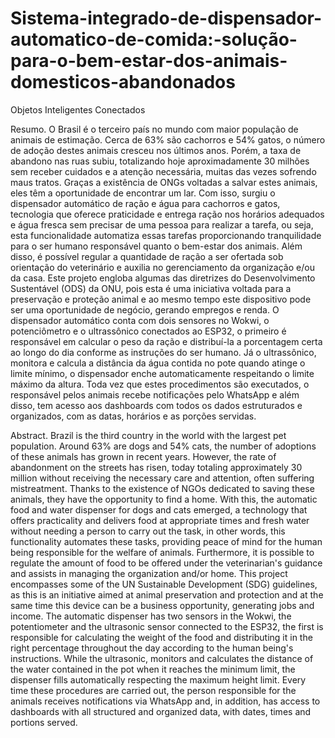 # Sistema-integrado-de-dispensador-automatico-de-comida:-solução-para-o-bem-estar-dos-animais-domesticos-abandonados
Objetos Inteligentes Conectados


Resumo. 
O Brasil é o terceiro país no mundo com maior população de animais de estimação. Cerca de 63% são cachorros e 54% gatos, o número de adoção destes animais cresceu nos últimos anos. Porém, a taxa de abandono nas ruas subiu, totalizando hoje aproximadamente 30 milhões sem receber cuidados e a atenção necessária, muitas das vezes sofrendo maus tratos. Graças a existência de ONGs voltadas a salvar estes animais, eles têm a oportunidade de encontrar um lar.  Com isso, surgiu o dispensador automático de ração e água para cachorros e gatos, tecnologia que oferece praticidade e entrega ração nos horários adequados e água fresca sem precisar de uma pessoa para realizar a tarefa, ou seja, esta funcionalidade automatiza essas tarefas proporcionando tranquilidade para o ser humano responsável quanto o bem-estar dos animais. Além disso, é possível regular a quantidade de ração a ser ofertada sob orientação do veterinário e auxilia no gerenciamento da organização e/ou da casa.
Este projeto engloba algumas das diretrizes do Desenvolvimento Sustentável (ODS) da ONU, pois esta é uma iniciativa voltada para a preservação e proteção animal e ao mesmo tempo este dispositivo pode ser uma oportunidade de negócio, gerando empregos e renda.
O dispensador automático conta com dois sensores no Wokwi, o potenciômetro e o ultrassônico conectados ao ESP32, o primeiro é responsável em calcular o peso da ração e distribuí-la a porcentagem certa ao longo do dia conforme as instruções do ser humano. Já o ultrassônico, monitora e calcula a distância da água contida no pote quando atinge o limite mínimo, o dispensador enche automaticamente respeitando o limite máximo da altura. Toda vez que estes procedimentos são executados, o responsável pelos animais recebe notificações pelo WhatsApp e além disso, tem acesso aos dashboards com todos os dados estruturados e organizados, com as datas, horários e as porções servidas.


Abstract. 
Brazil is the third country in the world with the largest pet population. Around 63% are dogs and 54% cats, the number of adoptions of these animals has grown in recent years. However, the rate of abandonment on the streets has risen, today totaling approximately 30 million without receiving the necessary care and attention, often suffering mistreatment. Thanks to the existence of NGOs dedicated to saving these animals, they have the opportunity to find a home. With this, the automatic food and water dispenser for dogs and cats emerged, a technology that offers practicality and delivers food at appropriate times and fresh water without needing a person to carry out the task, in other words, this functionality automates these tasks, providing peace of mind for the human being responsible for the welfare of animals. Furthermore, it is possible to regulate the amount of food to be offered under the veterinarian's guidance and assists in managing the organization and/or home.
This project encompasses some of the UN Sustainable Development (SDG) guidelines, as this is an initiative aimed at animal preservation and protection and at the same time this device can be a business opportunity, generating jobs and income.
The automatic dispenser has two sensors in the Wokwi, the potentiometer and the ultrasonic sensor connected to the ESP32, the first is responsible for calculating the weight of the food and distributing it in the right percentage throughout the day according to the human being's instructions. While the ultrasonic, monitors and calculates the distance of the water contained in the pot when it reaches the minimum limit, the dispenser fills automatically respecting the maximum height limit. Every time these procedures are carried out, the person responsible for the animals receives notifications via WhatsApp and, in addition, has access to dashboards with all structured and organized data, with dates, times and portions served.

